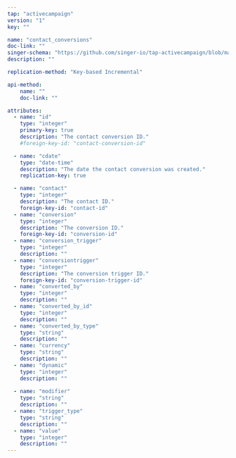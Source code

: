 ```yaml
---
tap: "activecampaign"
version: "1"
key: ""

name: "contact_conversions"
doc-link: ""
singer-schema: "https://github.com/singer-io/tap-activecampaign/blob/master/tap_activecampaign/schemas/contact_conversions.json"
description: ""

replication-method: "Key-based Incremental"

api-method:
    name: ""
    doc-link: ""

attributes:
  - name: "id"
    type: "integer"
    primary-key: true
    description: "The contact conversion ID."
    #foreign-key-id: "contact-conversion-id"

  - name: "cdate"
    type: "date-time"
    description: "The date the contact conversion was created."
    replication-key: true

  - name: "contact"
    type: "integer"
    description: "The contact ID."
    foreign-key-id: "contact-id"
  - name: "conversion"
    type: "integer"
    description: "The conversion ID."
    foreign-key-id: "conversion-id"
  - name: "conversion_trigger"
    type: "integer"
    description: ""
  - name: "conversiontrigger"
    type: "integer"
    description: "The conversion trigger ID."
    foreign-key-id: "conversion-trigger-id"
  - name: "converted_by"
    type: "integer"
    description: ""
  - name: "converted_by_id"
    type: "integer"
    description: ""
  - name: "converted_by_type"
    type: "string"
    description: ""
  - name: "currency"
    type: "string"
    description: ""
  - name: "dynamic"
    type: "integer"
    description: ""
  
  - name: "modifier"
    type: "string"
    description: ""
  - name: "trigger_type"
    type: "string"
    description: ""
  - name: "value"
    type: "integer"
    description: ""
---
```

